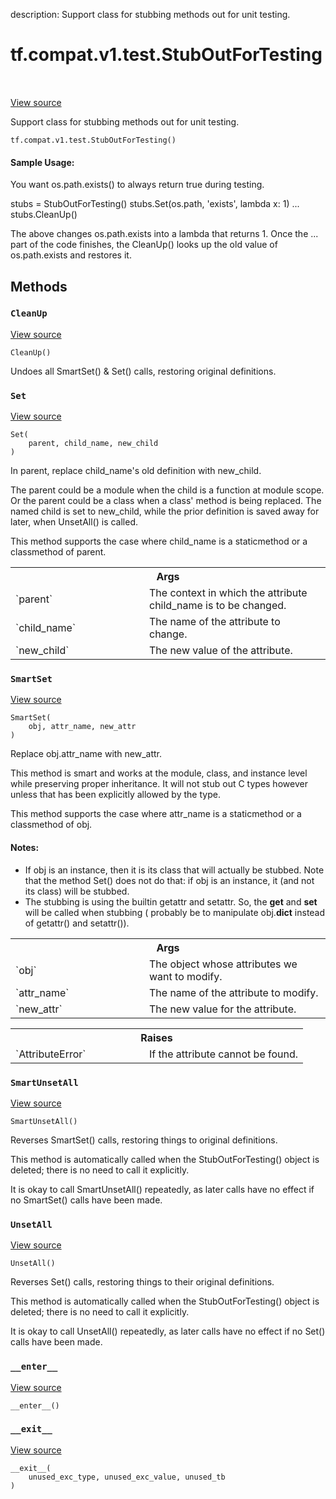 description: Support class for stubbing methods out for unit testing.

<div itemscope itemtype="http://developers.google.com/ReferenceObject">
<meta itemprop="name" content="tf.compat.v1.test.StubOutForTesting" />
<meta itemprop="path" content="Stable" />
<meta itemprop="property" content="CleanUp"/>
<meta itemprop="property" content="Set"/>
<meta itemprop="property" content="SmartSet"/>
<meta itemprop="property" content="SmartUnsetAll"/>
<meta itemprop="property" content="UnsetAll"/>
<meta itemprop="property" content="__enter__"/>
<meta itemprop="property" content="__exit__"/>
<meta itemprop="property" content="__init__"/>
</div>

# tf.compat.v1.test.StubOutForTesting

<!-- Insert buttons and diff -->

<table class="tfo-notebook-buttons tfo-api nocontent" align="left">

</table>

<a target="_blank" href="/code/stable/tensorflow/python/platform/googletest.py">View source</a>



Support class for stubbing methods out for unit testing.

<pre class="devsite-click-to-copy prettyprint lang-py tfo-signature-link">
<code>tf.compat.v1.test.StubOutForTesting()
</code></pre>



<!-- Placeholder for "Used in" -->


#### Sample Usage:



You want os.path.exists() to always return true during testing.

   stubs = StubOutForTesting()
   stubs.Set(os.path, 'exists', lambda x: 1)
     ...
   stubs.CleanUp()

The above changes os.path.exists into a lambda that returns 1.  Once
the ... part of the code finishes, the CleanUp() looks up the old
value of os.path.exists and restores it.

## Methods

<h3 id="CleanUp"><code>CleanUp</code></h3>

<a target="_blank" href="/code/stable/tensorflow/python/platform/googletest.py">View source</a>

<pre class="devsite-click-to-copy prettyprint lang-py tfo-signature-link">
<code>CleanUp()
</code></pre>

Undoes all SmartSet() & Set() calls, restoring original definitions.


<h3 id="Set"><code>Set</code></h3>

<a target="_blank" href="/code/stable/tensorflow/python/platform/googletest.py">View source</a>

<pre class="devsite-click-to-copy prettyprint lang-py tfo-signature-link">
<code>Set(
    parent, child_name, new_child
)
</code></pre>

In parent, replace child_name's old definition with new_child.

The parent could be a module when the child is a function at
module scope.  Or the parent could be a class when a class' method
is being replaced.  The named child is set to new_child, while the
prior definition is saved away for later, when UnsetAll() is
called.

This method supports the case where child_name is a staticmethod or a
classmethod of parent.

<!-- Tabular view -->
 <table class="responsive fixed orange">
<colgroup><col width="214px"><col></colgroup>
<tr><th colspan="2">Args</th></tr>

<tr>
<td>
`parent`
</td>
<td>
The context in which the attribute child_name is to be changed.
</td>
</tr><tr>
<td>
`child_name`
</td>
<td>
The name of the attribute to change.
</td>
</tr><tr>
<td>
`new_child`
</td>
<td>
The new value of the attribute.
</td>
</tr>
</table>



<h3 id="SmartSet"><code>SmartSet</code></h3>

<a target="_blank" href="/code/stable/tensorflow/python/platform/googletest.py">View source</a>

<pre class="devsite-click-to-copy prettyprint lang-py tfo-signature-link">
<code>SmartSet(
    obj, attr_name, new_attr
)
</code></pre>

Replace obj.attr_name with new_attr.

This method is smart and works at the module, class, and instance level
while preserving proper inheritance. It will not stub out C types however
unless that has been explicitly allowed by the type.

This method supports the case where attr_name is a staticmethod or a
classmethod of obj.

#### Notes:

- If obj is an instance, then it is its class that will actually be
  stubbed. Note that the method Set() does not do that: if obj is
  an instance, it (and not its class) will be stubbed.
- The stubbing is using the builtin getattr and setattr. So, the __get__
  and __set__ will be called when stubbing (
  probably be to manipulate obj.__dict__ instead of getattr() and
  setattr()).



<!-- Tabular view -->
 <table class="responsive fixed orange">
<colgroup><col width="214px"><col></colgroup>
<tr><th colspan="2">Args</th></tr>

<tr>
<td>
`obj`
</td>
<td>
The object whose attributes we want to modify.
</td>
</tr><tr>
<td>
`attr_name`
</td>
<td>
The name of the attribute to modify.
</td>
</tr><tr>
<td>
`new_attr`
</td>
<td>
The new value for the attribute.
</td>
</tr>
</table>



<!-- Tabular view -->
 <table class="responsive fixed orange">
<colgroup><col width="214px"><col></colgroup>
<tr><th colspan="2">Raises</th></tr>

<tr>
<td>
`AttributeError`
</td>
<td>
If the attribute cannot be found.
</td>
</tr>
</table>



<h3 id="SmartUnsetAll"><code>SmartUnsetAll</code></h3>

<a target="_blank" href="/code/stable/tensorflow/python/platform/googletest.py">View source</a>

<pre class="devsite-click-to-copy prettyprint lang-py tfo-signature-link">
<code>SmartUnsetAll()
</code></pre>

Reverses SmartSet() calls, restoring things to original definitions.

This method is automatically called when the StubOutForTesting()
object is deleted; there is no need to call it explicitly.

It is okay to call SmartUnsetAll() repeatedly, as later calls have
no effect if no SmartSet() calls have been made.

<h3 id="UnsetAll"><code>UnsetAll</code></h3>

<a target="_blank" href="/code/stable/tensorflow/python/platform/googletest.py">View source</a>

<pre class="devsite-click-to-copy prettyprint lang-py tfo-signature-link">
<code>UnsetAll()
</code></pre>

Reverses Set() calls, restoring things to their original definitions.

This method is automatically called when the StubOutForTesting()
object is deleted; there is no need to call it explicitly.

It is okay to call UnsetAll() repeatedly, as later calls have no
effect if no Set() calls have been made.

<h3 id="__enter__"><code>__enter__</code></h3>

<a target="_blank" href="/code/stable/tensorflow/python/platform/googletest.py">View source</a>

<pre class="devsite-click-to-copy prettyprint lang-py tfo-signature-link">
<code>__enter__()
</code></pre>




<h3 id="__exit__"><code>__exit__</code></h3>

<a target="_blank" href="/code/stable/tensorflow/python/platform/googletest.py">View source</a>

<pre class="devsite-click-to-copy prettyprint lang-py tfo-signature-link">
<code>__exit__(
    unused_exc_type, unused_exc_value, unused_tb
)
</code></pre>






